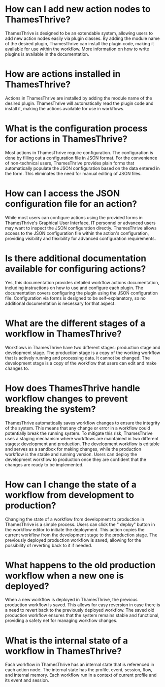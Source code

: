 # How can I add new action nodes to ThamesThrive?

ThamesThrive is designed to be an extendable system, allowing users to add new action nodes easily via plugin classes. By
adding the module name of the desired plugin, ThamesThrive can install the plugin code, making it available for use within
the workflow. More information on how to write plugins is available in the documentation.

# How are actions installed in ThamesThrive?

Actions in ThamesThrive are installed by adding the module name of the desired plugin. ThamesThrive will automatically read the
plugin code and install it, making the actions available for use in workflows.

# What is the configuration process for actions in ThamesThrive?

Most actions in ThamesThrive require configuration. The configuration is done by filling out a configuration file in JSON
format. For the convenience of non-technical users, ThamesThrive provides plain forms that automatically populate the JSON
configuration based on the data entered in the form. This eliminates the need for manual editing of JSON files.

# How can I access the JSON configuration file for an action?

While most users can configure actions using the provided forms in ThamesThrive's Graphical User Interface, IT personnel or
advanced users may want to inspect the JSON configuration directly. ThamesThrive allows access to the JSON configuration
file within the action's configuration, providing visibility and flexibility for advanced configuration requirements.

# Is there additional documentation available for configuring actions?

Yes, this documentation provides detailed workflow actions documentation, including instructions on how to use and
configure each plugin. The documentation covers configuring the plugin using the JSON configuration file. Configuration
via forms is designed to be self-explanatory, so no additional documentation is necessary for that aspect.

# What are the different stages of a workflow in ThamesThrive?

Workflows in ThamesThrive have two different stages: production stage and development stage. The production stage is a copy
of the working workflow that is actively running and processing data. It cannot be changed. The development stage is a
copy of the workflow that users can edit and make changes to.

# How does ThamesThrive handle workflow changes to prevent breaking the system?

ThamesThrive automatically saves workflow changes to ensure the integrity of the system. This means that any change or error
in a workflow could potentially break the running system. To mitigate this risk, ThamesThrive uses a staging mechanism where
workflows are maintained in two different stages: development and production. The development workflow is editable and
serves as a sandbox for making changes, while the production workflow is the stable and running version. Users can
deploy the development workflow to production once they are confident that the changes are ready to be implemented.

# How can I change the state of a workflow from development to production?

Changing the state of a workflow from development to production in ThamesThrive is a simple process. Users can click the "
deploy" button in the workflow editor to initiate the deployment. This action copies the current workflow from the
development stage to the production stage. The previously deployed production workflow is saved, allowing for the
possibility of reverting back to it if needed.

# What happens to the old production workflow when a new one is deployed?

When a new workflow is deployed in ThamesThrive, the previous production workflow is saved. This allows for easy reversion
in case there is a need to revert back to the previously deployed workflow. The saved old production workflow ensures
that the system remains stable and functional, providing a safety net for managing workflow changes.

# What is the internal state of a workflow in ThamesThrive?

Each workflow in ThamesThrive has an internal state that is referenced in each action node. The internal state has the
profile, event, session, flow, and internal memory. Each workflow run in a context of current profile and its event and
session.

